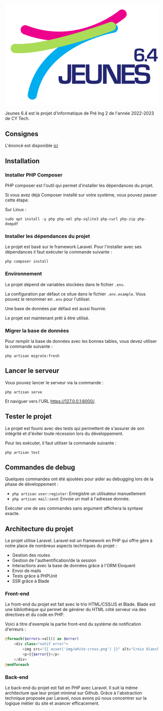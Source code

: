 ![logo](logo.svg)

Jeunes 6.4 est le projet d'informatique de Pré Ing 2 de l'année 2022-2023 de CY Tech.

## Consignes

L'énoncé est disponible [ici](énoncé.pdf)

## Installation

### Installer PHP Composer

PHP composer est l'outil qui permet d'installer les dépendances du projet.

Si vous avez déjà Composer installé sur votre système, vous pouvez passer cette étape.

Sur Linux :

```shell
sudo apt install -y php php-xml php-sqlite3 php-curl php-zip php-dompdf 
```

### Installer les dépendances du projet

Le projet est basé sur le framework Laravel. Pour l'installer avec ses dépendances il faut exécuter la commande
suivante :

```shell
php composer install
```

### Environnement

Le projet dépend de variables stockées dans le fichier `.env`.

La configuration par défaut ce situe dans le fichier `.env.example`.
Vous pouvez le renommer en `.env` pour l'utiliser.

Une base de données par défaut est aussi fournie.

Le projet est maintenant prêt à être utilisé.

### Migrer la base de données

Pour remplir la base de données avec les bonnes tables, vous devez utiliser la commande suivante :

```shell
php artisan migrate:fresh
```

## Lancer le serveur

Vous pouvez lancer le serveur via la commande :

```shell
php artisan serve
```

Et naviguer vers l'URL https://127.0.0.1:8000/.

## Tester le projet

Le projet est fourni avec des tests qui permettent de s'assurer de son intégrité et d'éviter toute récession lors du
développement.

Pour les exécuter, il faut utiliser la commande suivante :

```shell
php artisan test
```

## Commandes de debug

Quelques commandes ont été ajoutées pour aider au debugging lors de la phase de développement :

- `php artisan user:register`: Enregistre un utilisateur manuellement
- `php artisan mail:send`: Envoie un mail à l'adresse donnée.

Exécuter une de ses commandes sans argument affichera la syntaxe exacte.

## Architecture du projet

Le projet utilise Laravel. Laravel est un framework en PHP qui offre gère à notre place de nombreux aspects techniques
du projet :

- Gestion des routes
- Gestion de l'authentification/de la session
- Interactions avec la base de données grâce à l'ORM Eloquent
- Envoi de mails
- Tests grâce à PHPUnit
- SSR grâce à Blade

### Front-end

Le front-end du projet est fait avec le trio HTML/CSS/JS et Blade. Blade est une bibliothèque qui permet de générer du
HTML côté serveur via des directives et du code en PHP.

Voici à titre d'exemple la partie front-end du système de notification d'erreurs :

```php
@foreach($errors->all() as $error)
    <div class="notif error">
        <img src="{{ asset('img/white-cross.png') }}" alt="Croix blanche" onclick="closeWidget(this.parentNode)"/>
        <p>{{$error}}</p>
    </div>
@endforeach
```

### Back-end

Le back-end du projet est fait en PHP avec Laravel. Il suit la même architecture que leur projet minimal sur Github.
Grâce à l'abstraction technique proposée par Laravel, nous avons pû nous concentrer sur la logique métier du site et
avancer efficacement.
